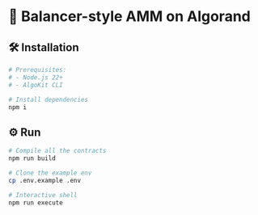 # 🧮 Balancer-style AMM on Algorand

## 🛠️ Installation

```bash
# Prerequisites:
# - Node.js 22+
# - AlgoKit CLI

# Install dependencies
npm i
```
## ⚙️ Run

```bash
# Compile all the contracts
npm run build
```

```bash
# Clone the example env
cp .env.example .env
```

```bash
# Interactive shell
npm run execute
```
